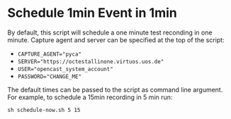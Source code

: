 Schedule 1min Event in 1min
===========================

By default, this script will schedule a one minute test reconding in one
minute. Capture agent and server can be specified at the top of the script:

- `CAPTURE_AGENT="pyca"`
- `SERVER="https://octestallinone.virtuos.uos.de"`
- `USER="opencast_system_account"`
- `PASSWORD="CHANGE_ME"`

The default times can be passed to the script as command line argument. For
example, to schedule a 15min recording in 5 min run:

    sh schedule-now.sh 5 15
